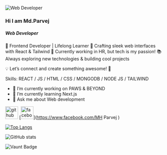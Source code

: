 ![Web Developer ](https://i.ibb.co.com/Hfnzj1vb/github-banner.png)
### Hi I am Md.Parvej
##### Web Developer 


🚀 Frontend Developer | Lifelong Learner
🎨 Crafting sleek web interfaces with React & Tailwind
💼 Currently working in HR, but tech is my passion!
📚 Always exploring new technologies & building cool projects

💡 Let’s connect and create something awesome! 🚀

Skills: REACT / JS / HTML / CSS / MONGODB / NODE JS / TAILWIND

- 🔭 I’m currently working on PAWS & BEYOND 
- 🌱 I’m currently learning Next.js 
- 💬 Ask me about Web development  


[<img src='https://cdn.jsdelivr.net/npm/simple-icons@3.0.1/icons/github.svg' alt='github' height='40'>](https://github.com/Parvej101)  [<img src='https://cdn.jsdelivr.net/npm/simple-icons@3.0.1/icons/facebook.svg' alt='facebook' height='40'>](https://www.facebook.com/MH Parvej )  

[![Top Langs](https://github-readme-stats.vercel.app/api/top-langs/?username=Parvej101)](https://github.com/anuraghazra/github-readme-stats)

![GitHub stats](https://github-readme-stats.vercel.app/api?username=Parvej101&show_icons=true&count_private=true)  

![Vaunt Badge](https://api.vaunt.dev/v1/github/entities/Parvej101/contributions?format=svg&private=true)  

